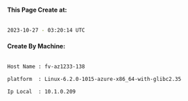 
   
#### This Page Create at:

```bash

2023-10-27 - 03:20:14 UTC

```

#### Create By Machine:

```bash

Host Name : fv-az1233-138

platform  : Linux-6.2.0-1015-azure-x86_64-with-glibc2.35

Ip Local  : 10.1.0.209

```


